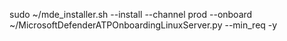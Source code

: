 sudo ~/mde_installer.sh --install --channel prod --onboard ~/MicrosoftDefenderATPOnboardingLinuxServer.py --min_req -y 
